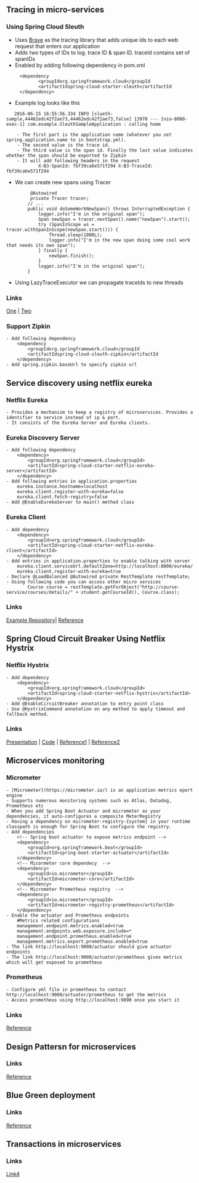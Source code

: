 
## Tracing in micro-services
### Using Spring Cloud Sleuth 

- Uses [Brave](https://github.com/openzipkin/brave) as the tracing library that adds unique ids to each web request that enters our application
- Adds two types of IDs to log. trace ID & span ID. traceId contains set of spanIDs
- Enabled by adding following dependency in pom.xml
```
	 <dependency
    		<groupIdorg.springframework.cloud</groupId
    		<artifactIdspring-cloud-starter-sleuth</artifactId
	 </dependency>
```
- Example log looks like this
 ```	
	2016-06-15 16:55:56.334 INFO [slueth-sample,44462edc42f2ae73,44462edc42f2ae73,false] 13978 --- [nio-8080-exec-1] com.example.SleuthSampleApplication : calling home
```	
		- The first part is the application name (whatever you set spring.application.name to in bootstrap.yml). 
		- The second value is the trace id. 
		- The third value is the span id. Finally the last value indicates whether the span should be exported to Zipkin
		- It will add following headers in the request
    		 	X-B3-SpanId: fbf39ca6e571f294 X-B3-TraceId: fbf39ca6e571f294
	
- We can create new spans using Tracer 
```
		 @Autowired
		 private Tracer tracer;
 		// ...
 		public void doSomeWorkNewSpan() throws InterruptedException {
    		logger.info("I'm in the original span");
	    	Span newSpan = tracer.nextSpan().name("newSpan").start();
    		try (SpanInScope ws = tracer.withSpanInScope(newSpan.start())) {
        		Thread.sleep(1000L);
        		logger.info("I'm in the new span doing some cool work that needs its own span");
    		} finally {
        		newSpan.finish();
    		}
 	    	logger.info("I'm in the original span");
		}
```
- Using LazyTraceExecutor we can propagate traceIds to new threads

### Links
[One](https://dzone.com/articles/tracing-in-microservices-with-spring-cloud-sleuth) | [Two](https://www.baeldung.com/spring-cloud-sleuth-single-application)

### Support Zipkin
	- Add following dependency
	 	<dependency 
	  		<groupIdorg.springframework.cloud</groupId 
	  		<artifactIdspring-cloud-sleuth-zipkin</artifactId 
		</dependency>
	- Add spring.zipkin.baseUrl to specify zipkin url

## Service discovery using netflix eureka
### Netflix Eureka
	- Provides a mechanism to keep a registry of microservices. Provides a identifier to service instead of ip & port.
    - It consists of the Eureka Server and Eureka clients.
### Eureka Discovery Server
	- Add following dependency
    	<dependency>
			<groupId>org.springframework.cloud</groupId>
			<artifactId>spring-cloud-starter-netflix-eureka-server</artifactId>
		</dependency>
    - Add following entries in application.properties
    	eureka.instance.hostname=localhost
		eureka.client.register-with-eureka=false
		eureka.client.fetch-registry=false
    - Add @EnableEurekaServer to main() method class
### Eureka Client
 	- Add dependency
    	<dependency>
			<groupId>org.springframework.cloud</groupId>
			<artifactId>spring-cloud-starter-netflix-eureka-client</artifactId>
		</dependency>
	- Add entries in application.properties to enable talking with server
    	eureka.client.serviceUrl.defaultZone=http://localhost:8000/eureka/
		eureka.client.register-with-eureka=true
    - Declare @LoadBalanced @Autowired private RestTemplate restTemplate;
	- Using following code you can access other micro services  
    	    Course course = restTemplate.getForObject("http://course-service/courses/details/" + student.getCourseId(), Course.class);
            
### Links
 [Example Repository](https://github.com/codepeekers/service-discovery-using-eureka)| [Reference](https://dzone.com/articles/netflix-eureka-discovery-microservice)

## Spring Cloud Circuit Breaker Using Netflix Hystrix

### Netflix Hystrix
	- Add dependency
    	<dependency>
    		<groupId>org.springframework.cloud</groupId>
    		<artifactId>spring-cloud-starter-netflix-hystrix</artifactId>
		</dependency>
    - Add @EnableCircuitBreaker annotation to entry point class
    - Use @HystrixCommand annotation on any method to apply timeout and fallback method.

### Links
[Presentation](https://docs.google.com/presentation/d/1hLitnkkutf-aL3DAnYCsmUwattoSe_ZBlSzVUEXfNw8/edit?usp=sharing) | [Code](https://github.com/codepeekers/circuit-breaker-pattern-using-hystrix) | [Reference1](https://dzone.com/articles/microservices-part-4-spring-cloud-circuit-breaker) | [Reference2](https://martinfowler.com/bliki/CircuitBreaker.html)

## Microservices monitoring

### Micrometer
	- [Micrometer](https://micrometer.io/) is an application metrics eport engine
    - Supports numerous monitoring systems such as Atlas, Datadog, Prometheus etc
    - When you add Spring Boot Actuator and micrometer as your dependencies, it auto-configures a composite MeterRegistry 
    - Having a dependency on micrometer-registry-{system} in your runtime classpath is enough for Spring Boot to configure the registry.
    - Add dependencies
    	<!-- Spring boot actuator to expose metrics endpoint -->
        <dependency>
            <groupId>org.springframework.boot</groupId>
            <artifactId>spring-boot-starter-actuator</artifactId>
        </dependency>
        <!-- Micormeter core dependecy  -->
        <dependency>
            <groupId>io.micrometer</groupId>
            <artifactId>micrometer-core</artifactId>
        </dependency>
        <!-- Micrometer Prometheus registry  -->
        <dependency>
            <groupId>io.micrometer</groupId>
            <artifactId>micrometer-registry-prometheus</artifactId>
        </dependency>
    - Enable the actuator and Prometheus endpoints 
    	#Metrics related configurations
        management.endpoint.metrics.enabled=true
        management.endpoints.web.exposure.include=*
        management.endpoint.prometheus.enabled=true
        management.metrics.export.prometheus.enabled=true
	- The link http://localhost:9000/actuator should give actuator endpoints
    - The link http://localhost:9000/actuator/prometheus gives metrics which will get exposed to prometheus

### Prometheus 
	- Configure yml file in prometheus to contact http://localhost:9000/actuator/prometheus to get the metrics
    - Access prometheus using http://localhost:9090 once you start it
    
### Links
[Reference](https://www.callicoder.com/spring-boot-actuator-metrics-monitoring-dashboard-prometheus-grafana/)

	
## Design Pattersn for microservices
### Links
[Reference](https://dzone.com/articles/design-patterns-for-microservices)

## Blue Green deployment
### Links
[Reference](https://dzone.com/articles/blue-green-deployment-for-cloud-native-application)

## Transactions in microservices

### Links
[Link4](https://developers.redhat.com/blog/2018/10/01/patterns-for-distributed-transactions-within-a-microservices-architecture/)
